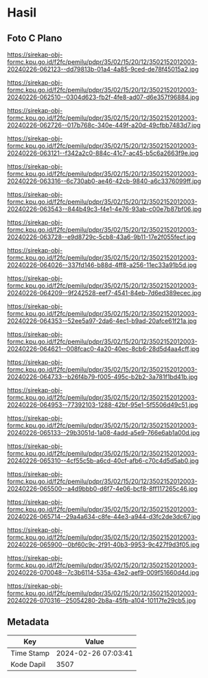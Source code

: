 # Hasil

## Foto C Plano

https://sirekap-obj-formc.kpu.go.id/f2fc/pemilu/pdpr/35/02/15/20/12/3502152012003-20240226-062123--dd79813b-01a4-4a85-9ced-de78f45015a2.jpg

https://sirekap-obj-formc.kpu.go.id/f2fc/pemilu/pdpr/35/02/15/20/12/3502152012003-20240226-062510--0304d623-fb2f-4fe8-ad07-d6e357f96884.jpg

https://sirekap-obj-formc.kpu.go.id/f2fc/pemilu/pdpr/35/02/15/20/12/3502152012003-20240226-062726--017b768c-340e-449f-a20d-49cfbb7483d7.jpg

https://sirekap-obj-formc.kpu.go.id/f2fc/pemilu/pdpr/35/02/15/20/12/3502152012003-20240226-063121--f342a2c0-884c-41c7-ac45-b5c6a2663f9e.jpg

https://sirekap-obj-formc.kpu.go.id/f2fc/pemilu/pdpr/35/02/15/20/12/3502152012003-20240226-063316--6c730ab0-ae46-42cb-9840-a6c3376099ff.jpg

https://sirekap-obj-formc.kpu.go.id/f2fc/pemilu/pdpr/35/02/15/20/12/3502152012003-20240226-063543--844b49c3-f4e1-4e76-93ab-c00e7b87bf06.jpg

https://sirekap-obj-formc.kpu.go.id/f2fc/pemilu/pdpr/35/02/15/20/12/3502152012003-20240226-063728--e9d8729c-5cb8-43a6-9b11-17e2f055fecf.jpg

https://sirekap-obj-formc.kpu.go.id/f2fc/pemilu/pdpr/35/02/15/20/12/3502152012003-20240226-064026--337fd146-b88d-4ff8-a256-11ec33a91b5d.jpg

https://sirekap-obj-formc.kpu.go.id/f2fc/pemilu/pdpr/35/02/15/20/12/3502152012003-20240226-064209--9f242528-eef7-4541-84eb-7d6ed389ecec.jpg

https://sirekap-obj-formc.kpu.go.id/f2fc/pemilu/pdpr/35/02/15/20/12/3502152012003-20240226-064353--52ee5a97-2da6-4ec1-b9ad-20afce61f21a.jpg

https://sirekap-obj-formc.kpu.go.id/f2fc/pemilu/pdpr/35/02/15/20/12/3502152012003-20240226-064621--008fcac0-4a20-40ec-8cb6-28d5d4aa4cff.jpg

https://sirekap-obj-formc.kpu.go.id/f2fc/pemilu/pdpr/35/02/15/20/12/3502152012003-20240226-064733--b26f4b79-f005-495c-b2b2-3a781f1bd41b.jpg

https://sirekap-obj-formc.kpu.go.id/f2fc/pemilu/pdpr/35/02/15/20/12/3502152012003-20240226-064953--77392103-1288-42bf-95e1-5f5506d49c51.jpg

https://sirekap-obj-formc.kpu.go.id/f2fc/pemilu/pdpr/35/02/15/20/12/3502152012003-20240226-065133--29b3051d-1a08-4add-a5e9-766e6ab1a00d.jpg

https://sirekap-obj-formc.kpu.go.id/f2fc/pemilu/pdpr/35/02/15/20/12/3502152012003-20240226-065310--4cf55c5b-a6cd-40cf-afb6-c70c4d5d5ab0.jpg

https://sirekap-obj-formc.kpu.go.id/f2fc/pemilu/pdpr/35/02/15/20/12/3502152012003-20240226-065500--a4d9bbb0-d6f7-4e06-bcf8-8ff117265c46.jpg

https://sirekap-obj-formc.kpu.go.id/f2fc/pemilu/pdpr/35/02/15/20/12/3502152012003-20240226-065714--29a4a634-c8fe-44e3-a944-d3fc2de3dc67.jpg

https://sirekap-obj-formc.kpu.go.id/f2fc/pemilu/pdpr/35/02/15/20/12/3502152012003-20240226-065900--0bf60c9c-2f91-40b3-9953-9c427f9d3f05.jpg

https://sirekap-obj-formc.kpu.go.id/f2fc/pemilu/pdpr/35/02/15/20/12/3502152012003-20240226-070048--7c3b6114-535a-43e2-aef9-009f51660d4d.jpg

https://sirekap-obj-formc.kpu.go.id/f2fc/pemilu/pdpr/35/02/15/20/12/3502152012003-20240226-070316--25054280-2b8a-45fb-a104-10117fe29cb5.jpg


## Metadata

| Key        | Value               |
| ---------- | ------------------- |
| Time Stamp | 2024-02-26 07:03:41 |
| Kode Dapil | 3507                |



